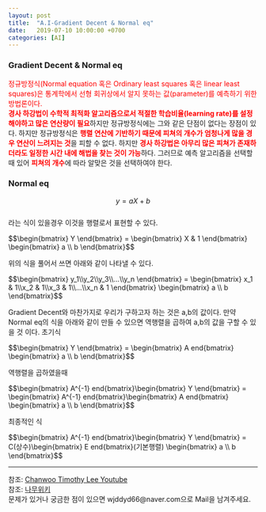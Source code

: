 ```yaml
---
layout: post
title:  "A.I-Gradient Decent & Normal eq"
date:   2019-07-10 10:00:00 +0700
categories: [AI]
---
```


### Gradient Decent & Normal eq
<script type="text/javascript" src="https://cdn.mathjax.org/mathjax/latest/MathJax.js?config=TeX-AMS_HTML"></script>

<span style ="color: red">정규방정식(Normal equation 혹은 Ordinary least squares 혹은 linear least squares)은 통계학에서 선형 회귀상에서 알지 못하는 값(parameter)를 예측하기 위한 방법론이다. </span>  
<span style ="color: red">**경사 하강법이 수학적 최적화 알고리즘으로서 적절한 학습비율(learning rate)를 설정해야하고 많은 연산량이 필요**</span>하지만 정규방정식에는 그와 같은 단점이 없다는 장점이 있다. 하지만 정규방정식은 <span style ="color: red">**행렬 연산에 기반하기 때문에 피쳐의 개수가 엄청나게 많을 경우 연산이 느려지는 것**</span>을 피할 수 없다. 하지만 <span style ="color: red">**경사 하강법은 아무리 많은 피쳐가 존재하더라도 일정한 시간 내에 해법을 찾는 것이 가능**</span>하다. 그러므로 예측 알고리즘을 선택할 때 있어 <span style ="color: red">**피쳐의 개수**</span>에 따라 알맞은 것을 선택하여야 한다.  
### Normal eq
$$y= a X + b$$  
라는 식이 있을경우 이것을 행렬로서 표현할 수 있다.  
<p>$$\begin{bmatrix} Y \end{bmatrix} = \begin{bmatrix} X & 1 \end{bmatrix} \begin{bmatrix} a \\ b \end{bmatrix}$$</p>  
위의 식을 풀어서 쓰면 아래와 같이 나타낼 수 있다.  
<p>$$\begin{bmatrix} y_1\\y_2\\y_3\\...\\y_n \end{bmatrix} = \begin{bmatrix} x_1 & 1\\x_2 & 1\\x_3 & 1\\...\\x_n & 1 \end{bmatrix} \begin{bmatrix} a \\ b \end{bmatrix}$$</p>  
Gradient Decent와 마찬가지로 우리가 구하고자 하는 것은 a,b의 값이다.  
만약 Normal eq의 식을 아래와 같이 만들 수 있으면 역행렬을 곱하여 a,b의 값을 구할 수 있을 것 이다.  
초기식  
<p>$$\begin{bmatrix} Y \end{bmatrix} = \begin{bmatrix} A end{bmatrix} \begin{bmatrix} a \\ b \end{bmatrix}$$</p>  
역행렬을 곱하였을때  
<p>$$\begin{bmatrix} A^{-1} end{bmatrix}\begin{bmatrix} Y \end{bmatrix} = \begin{bmatrix} A^{-1} end{bmatrix}\begin{bmatrix} A end{bmatrix} \begin{bmatrix} a \\ b \end{bmatrix}$$</p>  
최종적인 식  
<p>$$\begin{bmatrix} A^{-1} end{bmatrix}\begin{bmatrix} Y \end{bmatrix} = C(상수)\begin{bmatrix} E end{bmatrix}(기본행렬) \begin{bmatrix} a \\ b \end{bmatrix}$$</p>  
<hr>
참조: <a href="https://www.youtube.com/watch?v=M9Gsi3VBTYM&list=PL1H8jIvbSo1q6PIzsWQeCLinUj_oPkLjc&index=22">Chanwoo Timothy Lee Youtube</a> <br>
참조: <a href="https://ko.wikipedia.org/wiki/%EC%A0%95%EA%B7%9C%EB%B0%A9%EC%A0%95%EC%8B%9D">나무위키</a> <br>
문제가 있거나 궁금한 점이 있으면 wjddyd66@naver.com으로  Mail을 남겨주세요.